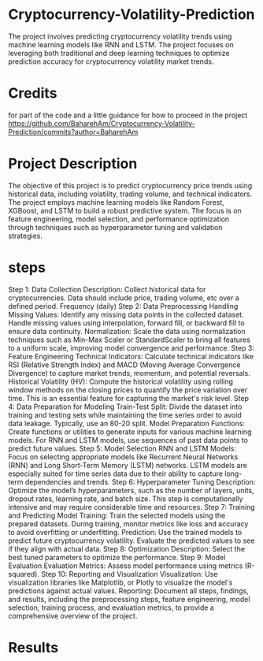 # Cryptocurrency-Volatility-Prediction
The project involves predicting cryptocurrency volatility trends using machine learning models like RNN and LSTM. The project focuses on leveraging both traditional and deep learning techniques to optimize prediction accuracy for cryptocurrency volatility market trends.

# Credits 
for part of the code and a little guidance for how to proceed in the project
https://github.com/BaharehAm/Cryptocurrency-Volatility-Prediction/commits?author=BaharehAm

# Project Description
The objective of this project is to predict cryptocurrency price trends using historical data, including volatility, trading volume, and technical indicators. The project employs machine learning models like Random Forest, XGBoost, and LSTM to build a robust predictive system. The focus is on feature engineering, model selection, and performance optimization through techniques such as hyperparameter tuning and validation strategies.

# steps
Step 1: Data Collection
Description: Collect historical data for cryptocurrencies. Data should include price, trading volume, etc over a defined period. Frequency (daily)
Step 2: Data Preprocessing
Handling Missing Values: Identify any missing data points in the collected dataset. Handle missing values using interpolation, forward fill, or backward fill to ensure data continuity.
Normalization: Scale the data using normalization techniques such as Min-Max Scaler or StandardScaler to bring all features to a uniform scale, improving model convergence and performance.
Step 3: Feature Engineering
Technical Indicators: Calculate technical indicators like RSI (Relative Strength Index) and MACD (Moving Average Convergence Divergence) to capture market trends, momentum, and potential reversals.
Historical Volatility (HV): Compute the historical volatility using rolling window methods on the closing prices to quantify the price variation over time. This is an essential feature for capturing the market's risk level.
Step 4: Data Preparation for Modeling
Train-Test Split: Divide the dataset into training and testing sets while maintaining the time series order to avoid data leakage. Typically, use an 80-20 split.
Model Preparation Functions: Create functions or utilities to generate inputs for various machine learning models. For RNN and LSTM models, use sequences of past data points to predict future values.
Step 5: Model Selection
RNN and LSTM Models: Focus on selecting appropriate models like Recurrent Neural Networks (RNN) and Long Short-Term Memory (LSTM) networks. LSTM models are especially suited for time series data due to their ability to capture long-term dependencies and trends.
Step 6: Hyperparameter Tuning
Description: Optimize the model’s hyperparameters, such as the number of layers, units, dropout rates, learning rate, and batch size. This step is computationally intensive and may require considerable time and resources.
Step 7: Training and Predicting
Model Training: Train the selected models using the prepared datasets. During training, monitor metrics like loss and accuracy to avoid overfitting or underfitting.
Prediction: Use the trained models to predict future cryptocurrency volatility. Evaluate the predicted values to see if they align with actual data.
Step 8: Optimization
Description: Select the best tuned parameters to optimize the performance.
Step 9: Model Evaluation
Evaluation Metrics: Assess model performance using metrics (R-squared).
Step 10: Reporting and Visualization
Visualization: Use visualization libraries like Matplotlib, or Plotly to visualize the model's predictions against actual values.
Reporting: Document all steps, findings, and results, including the preprocessing steps, feature engineering, model selection, training process, and evaluation metrics, to provide a comprehensive overview of the project.

# Results
